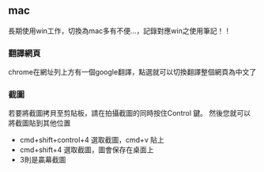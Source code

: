 


## mac 
長期使用win工作，切換為mac多有不便...，記錄對應win之使用筆記！！

### 翻譯網頁
chrome在網址列上方有一個google翻譯，點選就可以切換翻譯整個網頁為中文了


### 截圖
若要將截圖拷貝至剪貼板，請在拍攝截圖的同時按住Control 鍵。 然後您就可以將截圖貼到其他位置
- cmd+shift+control+4 選取截圖，cmd+v 貼上
- cmd+shift+4 選取截圖，圖會保存在桌面上
- 3則是贏幕截圖